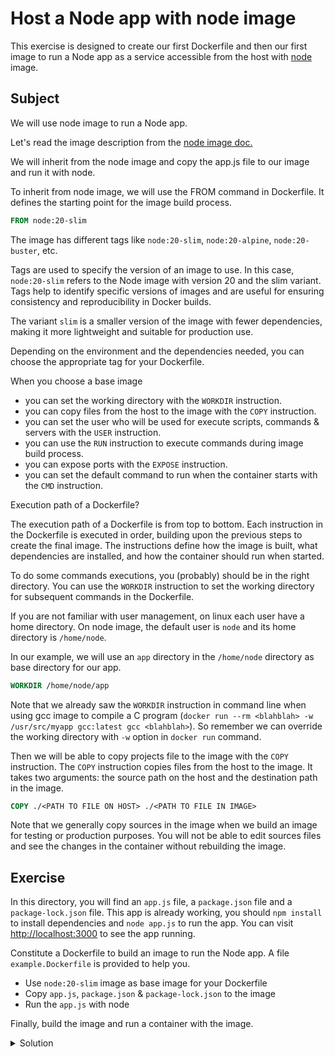 # Host a Node app with node image

This exercise is designed to create our first Dockerfile and then our first image to run a Node app as a service accessible from the host with [node](https://hub.docker.com/_/node) image.

## Subject

We will use node image to run a Node app.

Let's read the image description from the [node image doc.](https://hub.docker.com/_/node)

We will inherit from the node image and copy the app.js file to our image and run it with node.

To inherit from node image, we will use the FROM command in Dockerfile.
It defines the starting point for the image build process.
    
```Dockerfile
FROM node:20-slim
```

The image has different tags like `node:20-slim`, `node:20-alpine`, `node:20-buster`, etc.

Tags are used to specify the version of an image to use.
In this case, `node:20-slim` refers to the Node image with version 20 and the slim variant.
Tags help to identify specific versions of images and are useful for ensuring consistency and reproducibility in Docker builds.

The variant `slim` is a smaller version of the image with fewer dependencies, making it more lightweight and suitable for production use.

Depending on the environment and the dependencies needed, you can choose the appropriate tag for your Dockerfile.

When you choose a base image
- you can set the working directory with the `WORKDIR` instruction.
- you can copy files from the host to the image with the `COPY` instruction.
- you can set the user who will be used for execute scripts, commands & servers with the `USER` instruction.
- you can use the `RUN` instruction to execute commands during image build process.
- you can expose ports with the `EXPOSE` instruction.
- you can set the default command to run when the container starts with the `CMD` instruction.

Execution path of a Dockerfile?

The execution path of a Dockerfile is from top to bottom.
Each instruction in the Dockerfile is executed in order, building upon the previous steps to create the final image.
The instructions define how the image is built, what dependencies are installed, and how the container should run when started.

To do some commands executions, you (probably) should be in the right directory.
You can use the `WORKDIR` instruction to set the working directory for subsequent commands in the Dockerfile.

If you are not familiar with user management, on linux each user have a home directory.
On node image, the default user is `node` and its home directory is `/home/node`.

In our example, we will use an `app` directory in the `/home/node` directory as base directory for our app.

```Dockerfile
WORKDIR /home/node/app
```

Note that we already saw the `WORKDIR` instruction in command line when using gcc image to compile a C program (`docker run --rm <blahblah> -w /usr/src/myapp gcc:latest gcc <blahblah>`).
So remember we can override the working directory with `-w` option in `docker run` command.

Then we will be able to copy projects file to the image with the `COPY` instruction.
The `COPY` instruction copies files from the host to the image.
It takes two arguments: the source path on the host and the destination path in the image.
```Dockerfile
COPY ./<PATH TO FILE ON HOST> ./<PATH TO FILE IN IMAGE>
```

Note that we generally copy sources in the image when we build an image for testing or production purposes.
You will not be able to edit sources files and see the changes in the container without rebuilding the image.


## Exercise

In this directory, you will find an `app.js` file, a `package.json` file and a `package-lock.json` file.
This app is already working, you should `npm install` to install dependencies and `node app.js` to run the app.
You can visit [http://localhost:3000](http://localhost:3000) to see the app running.

Constitute a Dockerfile to build an image to run the Node app. A file `example.Dockerfile` is provided to help you.
- Use `node:20-slim` image as base image for your Dockerfile
- Copy `app.js`, `package.json` & `package-lock.json` to the image
- Run the `app.js` with node

Finally, build the image and run a container with the image.

<details>
  <summary>Solution</summary>

```Dockerfile
FROM node:20-slim

WORKDIR /home/node/app

COPY ./app.js .
COPY package*.json .

RUN npm install --only=production

EXPOSE 3000

CMD ["node", "/home/node/app/app.js"]
```

```shell
docker build . -t my-node-app --no-cache
```

```shell
docker run --rm --init -p 3000:3000 my-node-app
```

Visit [http://localhost:3000](http://localhost:3000) to see the app running.

</details>
